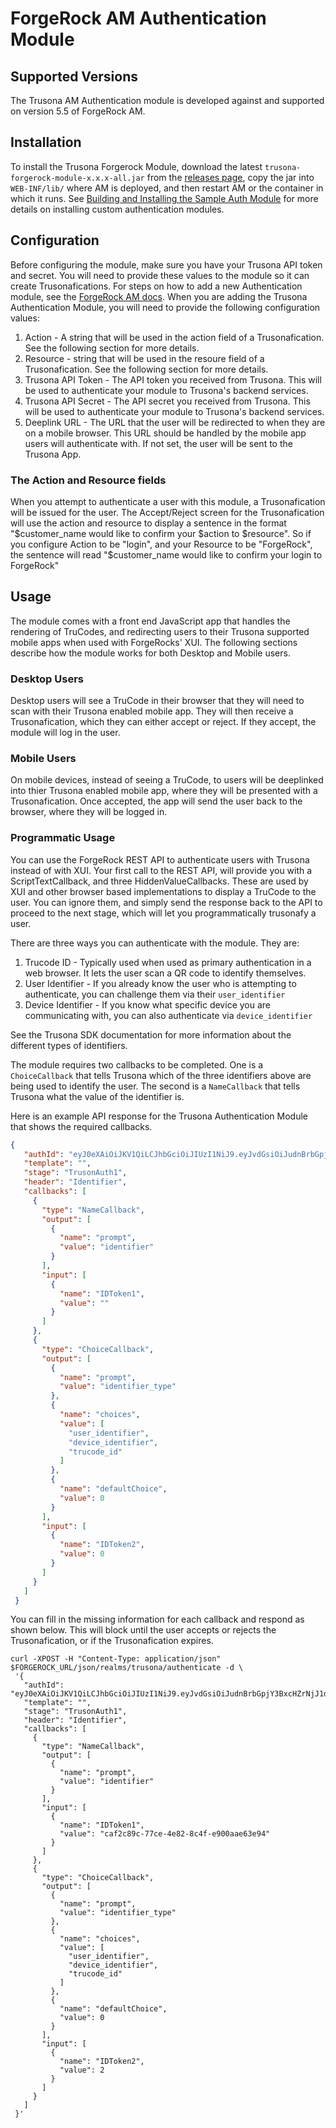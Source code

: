 # ForgeRock AM Authentication Module

## Supported Versions

The Trusona AM Authentication module is developed against and supported on version 5.5 of ForgeRock AM.

## Installation

To install the Trusona Forgerock Module, download the latest `trusona-forgerock-module-x.x.x-all.jar` from the [releases page](https://github.com/trusona/forgerock-module/releases), copy the jar into `WEB-INF/lib/` where AM is deployed, and then restart AM or the container in which it runs. See [Building and Installing the Sample Auth Module](https://backstage.forgerock.com/docs/am/5.5/authentication-guide/#build-config-sample-auth-module) for more details on installing custom authentication modules.

## Configuration

Before configuring the module, make sure you have your Trusona API token and secret. You will need to provide these values to the module so it can create Trusonafications. For steps on how to add a new Authentication module, see the [ForgeRock AM docs](https://backstage.forgerock.com/docs/am/5.5/authentication-guide/#build-config-sample-auth-module). When you are adding the Trusona Authentication Module, you will need to provide the following configuration values:

1. Action - A string that will be used in the action field of a Trusonafication. See the following section for more details.
1. Resource - string that will be used in the resoure field of a Trusonafication. See the following section for more details.
1. Trusona API Token - The API token you received from Trusona. This will be used to authenticate your module to Trusona's backend services.
1. Trusona API Secret - The API secret you received from Trusona. This will be used to authenticate your module to Trusona's backend services.
1. Deeplink URL - The URL that the user will be redirected to when they are on a mobile browser. This URL should be handled by the mobile app users will authenticate with. If not set, the user will be sent to the Trusona App.


### The Action and Resource fields

When you attempt to authenticate a user with this module, a Trusonafication will be issued for the user. The Accept/Reject screen for the Trusonafication will use the action and resource to display a sentence in the format "$customer_name would like to confirm your $action to $resource". So if you configure Action to be "login", and your Resource to be "ForgeRock", the sentence will read "$customer_name would like to confirm your login to ForgeRock"


## Usage

The module comes with a front end JavaScript app that handles the rendering of TruCodes, and redirecting users to their Trusona supported mobile apps when used with ForgeRocks' XUI. The following sections describe how the module works for both Desktop and Mobile users.

### Desktop Users

Desktop users will see a TruCode in their browser that they will need to scan with their Trusona enabled mobile app. They will then receive a Trusonafication, which they can either accept or reject. If they accept, the module will log in the user.

### Mobile Users
On mobile devices, instead of seeing a TruCode, to users will be deeplinked into thier Trusona enabled mobile app, where they will be presented with a Trusonafication. Once accepted, the app will send the user back to the browser, where they will be logged in.

### Programmatic Usage

You can use the ForgeRock REST API to authenticate users with Trusona instead of with XUI. Your first call to the REST API, will provide you with a ScriptTextCallback, and three HiddenValueCallbacks. These are used by XUI and other browser based implementations to display a TruCode to the user. You can ignore them, and simply send the response back to the API to proceed to the next stage, which will let you programmatically trusonafy a user.

There are three ways you can authenticate with the module. They are:

1. Trucode ID - Typically used when used as primary authentication in a web browser. It lets the user scan a QR code to identify themselves.
1. User Identifier - If you already know the user who is attempting to authenticate, you can challenge them via their `user_identifier`
1. Device Identifier - If you know what specific device you are communicating with, you can also authenticate via `device_identifier`

See the Trusona SDK documentation for more information about the different types of identifiers.

The module requires two callbacks to be completed. One is a `ChoiceCallback` that tells Trusona which of the three identifiers above are being used to identify the user. The second is a `NameCallback` that tells Trusona what the value of the identifier is.

Here is an example API response for the Trusona Authentication Module that shows the required callbacks.
```json
{
   "authId": "eyJ0eXAiOiJKV1QiLCJhbGciOiJIUzI1NiJ9.eyJvdGsiOiJudnBrbGpjY3BxcHZrNjJ1dG00NjE2NWk1bCIsInJlYWxtIjoibz10cnVzb25hLG91PXNlcnZpY2VzLGRjPW9wZW5hbSxkYz1mb3JnZXJvY2ssZGM9b3JnIiwic2Vzc2lvbklkIjoiOHBRa2JLOUgxakdSdGd6c1NnSjVMa0ctR3RjLipBQUpUU1FBQ01ERUFBbE5MQUJ4V1dsRklhV0o1UVZrdkwzSlFlRWRJTTA5MFJERkNWV1JLYVdzOUFBSlRNUUFBKiJ9.4E_fhOxiz6JQafr3hCN0YdPHA2r3VbRJ6NmE0y2_V3Y",
   "template": "",
   "stage": "TrusonAuth1",
   "header": "Identifier",
   "callbacks": [
     {
       "type": "NameCallback",
       "output": [
         {
           "name": "prompt",
           "value": "identifier"
         }
       ],
       "input": [
         {
           "name": "IDToken1",
           "value": ""
         }
       ]
     },
     {
       "type": "ChoiceCallback",
       "output": [
         {
           "name": "prompt",
           "value": "identifier_type"
         },
         {
           "name": "choices",
           "value": [
             "user_identifier",
             "device_identifier",
             "trucode_id"
           ]
         },
         {
           "name": "defaultChoice",
           "value": 0
         }
       ],
       "input": [
         {
           "name": "IDToken2",
           "value": 0
         }
       ]
     }
   ]
 }
```
You can fill in the missing information for each callback and respond as shown below. This will block until the user accepts or rejects the Trusonafication, or if the Trusonafication expires.
```shell
curl -XPOST -H "Content-Type: application/json" $FORGEROCK_URL/json/realms/trusona/authenticate -d \
 '{
   "authId": "eyJ0eXAiOiJKV1QiLCJhbGciOiJIUzI1NiJ9.eyJvdGsiOiJudnBrbGpjY3BxcHZrNjJ1dG00NjE2NWk1bCIsInJlYWxtIjoibz10cnVzb25hLG91PXNlcnZpY2VzLGRjPW9wZW5hbSxkYz1mb3JnZXJvY2ssZGM9b3JnIiwic2Vzc2lvbklkIjoiOHBRa2JLOUgxakdSdGd6c1NnSjVMa0ctR3RjLipBQUpUU1FBQ01ERUFBbE5MQUJ4V1dsRklhV0o1UVZrdkwzSlFlRWRJTTA5MFJERkNWV1JLYVdzOUFBSlRNUUFBKiJ9.4E_fhOxiz6JQafr3hCN0YdPHA2r3VbRJ6NmE0y2_V3Y",
   "template": "",
   "stage": "TrusonAuth1",
   "header": "Identifier",
   "callbacks": [
     {
       "type": "NameCallback",
       "output": [
         {
           "name": "prompt",
           "value": "identifier"
         }
       ],
       "input": [
         {
           "name": "IDToken1",
           "value": "caf2c89c-77ce-4e82-8c4f-e900aae63e94"
         }
       ]
     },
     {
       "type": "ChoiceCallback",
       "output": [
         {
           "name": "prompt",
           "value": "identifier_type"
         },
         {
           "name": "choices",
           "value": [
             "user_identifier",
             "device_identifier",
             "trucode_id"
           ]
         },
         {
           "name": "defaultChoice",
           "value": 0
         }
       ],
       "input": [
         {
           "name": "IDToken2",
           "value": 2
         }
       ]
     }
   ]
 }'
```



